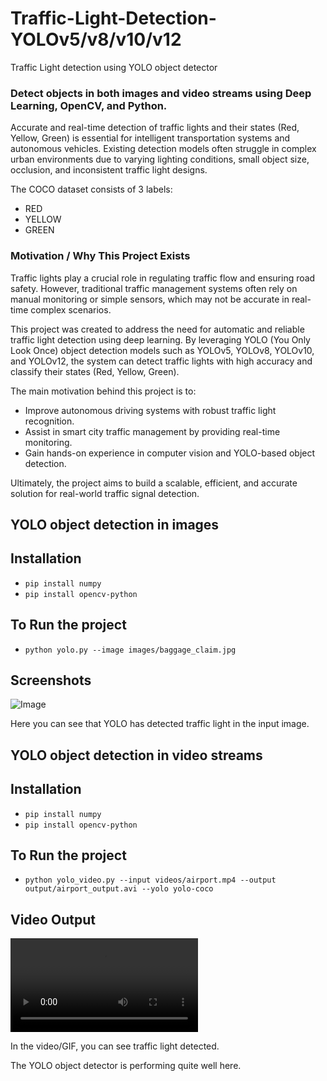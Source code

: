 # Traffic-Light-Detection-YOLOv5/v8/v10/v12
Traffic Light detection using YOLO object detector

### Detect objects in both images and video streams using Deep Learning, OpenCV, and Python.

Accurate and real-time detection of traffic lights and their states (Red, Yellow, Green) is essential for intelligent transportation systems and autonomous vehicles. Existing detection models often struggle in complex urban environments due to varying lighting conditions, small object size, occlusion, and inconsistent traffic light designs.

The COCO dataset consists of 3 labels:
- RED
- YELLOW
- GREEN

### Motivation / Why This Project Exists

Traffic lights play a crucial role in regulating traffic flow and ensuring road safety. However, traditional traffic management systems often rely on manual monitoring or simple sensors, which may not be accurate in real-time complex scenarios.

This project was created to address the need for automatic and reliable traffic light detection using deep learning. By leveraging YOLO (You Only Look Once) object detection models such as YOLOv5, YOLOv8, YOLOv10, and YOLOv12, the system can detect traffic lights with high accuracy and classify their states (Red, Yellow, Green).

The main motivation behind this project is to:
- Improve autonomous driving systems with robust traffic light recognition.
- Assist in smart city traffic management by providing real-time monitoring.
- Gain hands-on experience in computer vision and YOLO-based object detection.

Ultimately, the project aims to build a scalable, efficient, and accurate solution for real-world traffic signal detection.

## YOLO object detection in images

## Installation

- `pip install numpy`
- `pip install opencv-python`

## To Run the project

- `python yolo.py --image images/baggage_claim.jpg`

## Screenshots
![Image](/Object%20dection%20using%20image/1.png)

Here you can see that YOLO has detected traffic light in the input image.


## YOLO object detection in video streams

## Installation

- `pip install numpy`
- `pip install opencv-python`

## To Run the project

- `python yolo_video.py --input videos/airport.mp4 --output output/airport_output.avi --yolo yolo-coco`

## Video Output

![Traffic Light Detection](https://github.com/YashMerwade/Traffic-Light-Detection/blob/Yolov5/Traffic%20Light%20Detection.mp4?raw=true)


In the video/GIF, you can see traffic light detected.

The YOLO object detector is performing quite well here. 

